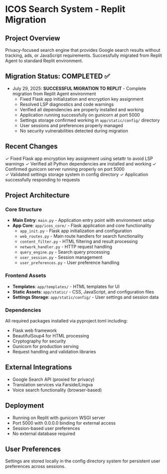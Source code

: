 # ICOS Search System - Replit Migration

## Project Overview
Privacy-focused search engine that provides Google search results without tracking, ads, or JavaScript requirements. Successfully migrated from Replit Agent to standard Replit environment.

## Migration Status: COMPLETED ✅
- July 29, 2025: **SUCCESSFUL MIGRATION TO REPLIT** - Complete migration from Replit Agent environment
  - Fixed Flask app initialization and encryption key assignment 
  - Resolved LSP diagnostics and code warnings
  - Verified all dependencies are properly installed and working
  - Application running successfully on gunicorn at port 5000
  - Settings storage confirmed working in `app/static/config/` directory
  - User sessions and preferences properly managed
  - No security vulnerabilities detected during migration

## Recent Changes
✓ Fixed Flask app encryption key assignment using setattr to avoid LSP warnings
✓ Verified all Python dependencies are installed and working
✓ Confirmed gunicorn server running properly on port 5000  
✓ Validated settings storage system in config directory
✓ Application successfully responding to requests

## Project Architecture

### Core Structure
- **Main Entry**: `main.py` - Application entry point with environment setup
- **App Core**: `app/icos_core/` - Flask application and core functionality
  - `app_init.py` - Flask app initialization and configuration
  - `web_routes.py` - Main route handlers for search functionality
  - `content_filter.py` - HTML filtering and result processing
  - `network_handler.py` - HTTP request handling
  - `query_engine.py` - Search query processing
  - `user_session.py` - Session management
  - `user_preferences.py` - User preference handling

### Frontend Assets  
- **Templates**: `app/templates/` - HTML templates for UI
- **Static Assets**: `app/static/` - CSS, JavaScript, and configuration files
- **Settings Storage**: `app/static/config/` - User settings and session data

### Dependencies
All required packages installed via pyproject.toml including:
- Flask web framework
- BeautifulSoup4 for HTML processing  
- Cryptography for security
- Gunicorn for production serving
- Request handling and validation libraries

## External Integrations
- Google Search API (proxied for privacy)
- Translation services via Farside/Lingva
- Voice search functionality (browser-based)

## Deployment
- Running on Replit with gunicorn WSGI server
- Port 5000 with 0.0.0.0 binding for external access
- Session-based user preferences
- No external database required

## User Preferences
Settings are stored locally in the config directory system for persistent user preferences across sessions.